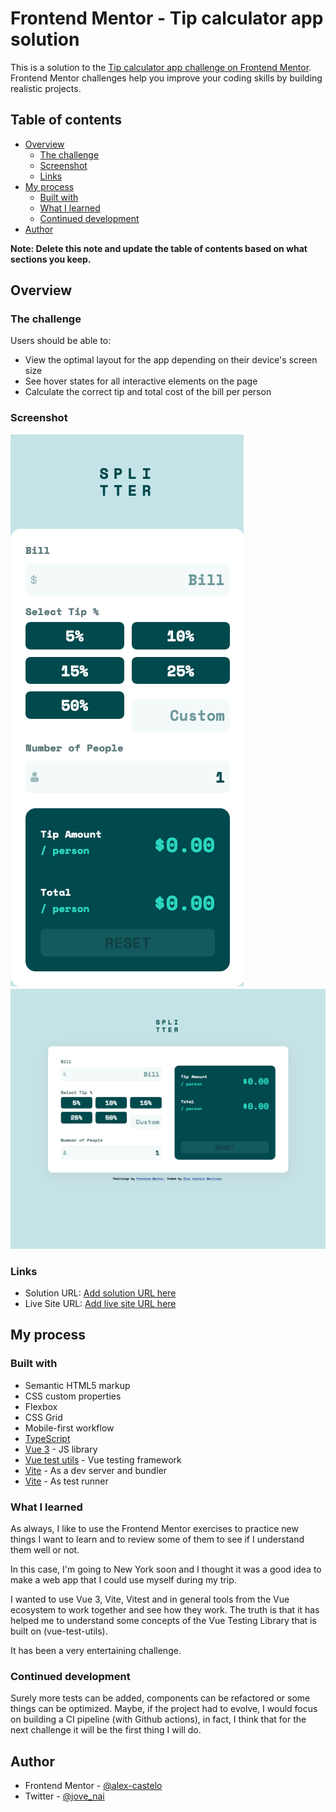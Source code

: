 # Frontend Mentor - Tip calculator app solution

This is a solution to the [Tip calculator app challenge on Frontend Mentor](https://www.frontendmentor.io/challenges/tip-calculator-app-ugJNGbJUX). Frontend Mentor challenges help you improve your coding skills by building realistic projects.

## Table of contents

- [Overview](#overview)
  - [The challenge](#the-challenge)
  - [Screenshot](#screenshot)
  - [Links](#links)
- [My process](#my-process)
  - [Built with](#built-with)
  - [What I learned](#what-i-learned)
  - [Continued development](#continued-development)
- [Author](#author)

**Note: Delete this note and update the table of contents based on what sections you keep.**

## Overview

### The challenge

Users should be able to:

- View the optimal layout for the app depending on their device's screen size
- See hover states for all interactive elements on the page
- Calculate the correct tip and total cost of the bill per person

### Screenshot

![Screenshot mobile](./mobile-screenshot.png)
![Screenshot desktop](./desktop-screenshot.png)

### Links

- Solution URL: [Add solution URL here](https://github.com/alex-castelo/frontend-mentor-tip-calculator-app)
- Live Site URL: [Add live site URL here](https://alex-castelo.github.io/frontend-mentor-tip-calculator-app/)

## My process

### Built with

- Semantic HTML5 markup
- CSS custom properties
- Flexbox
- CSS Grid
- Mobile-first workflow
- [TypeScript](https://www.typescriptlang.org/)
- [Vue 3](https://vuejs.org/guide/introduction.html) - JS library
- [Vue test utils](https://v1.test-utils.vuejs.org/) - Vue testing framework
- [Vite](https://vitejs.dev/) - As a dev server and bundler
- [Vite](https://vitest.dev/) - As test runner

### What I learned

As always, I like to use the Frontend Mentor exercises to practice new things I want to learn and to review some of them to see if I understand them well or not.

In this case, I'm going to New York soon and I thought it was a good idea to make a web app that I could use myself during my trip.

I wanted to use Vue 3, Vite, Vitest and in general tools from the Vue ecosystem to work together and see how they work. The truth is that it has helped me to understand some concepts of the Vue Testing Library that is built on (vue-test-utils).

It has been a very entertaining challenge.

### Continued development

Surely more tests can be added, components can be refactored or some things can be optimized. Maybe, if the project had to evolve, I would focus on building a CI pipeline (with Github actions), in fact, I think that for the next challenge it will be the first thing I will do.

## Author

- Frontend Mentor - [@alex-castelo](https://www.frontendmentor.io/profile/alex-castelo)
- Twitter - [@jove_nai](https://mobile.twitter.com/jove_nai)
